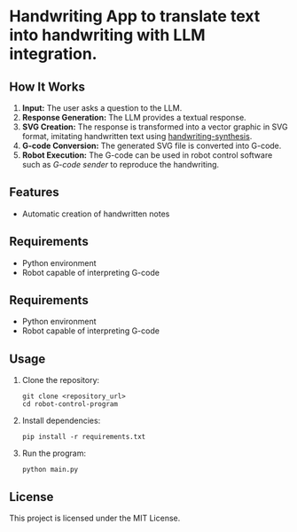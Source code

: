 <h1>Handwriting
    App to translate text into handwriting with LLM integration.
<h2>How It Works</h2>
<ol>
    <li><strong>Input:</strong> The user asks a question to the LLM.</li>
    <li><strong>Response Generation:</strong> The LLM provides a textual response.</li>
    <li><strong>SVG Creation:</strong> The response is transformed into a vector graphic in SVG format, imitating handwritten text using <a href="https://github.com/sjvasquez/handwriting-synthesis">handwriting-synthesis</a>.</li>
    <li><strong>G-code Conversion:</strong> The generated SVG file is converted into G-code.</li>
    <li><strong>Robot Execution:</strong> The G-code can be used in robot control software such as <em>G-code sender</em> to reproduce the handwriting.</li>
</ol>

<h2>Features</h2>
<ul>
    <li>Automatic creation of handwritten notes</li>
</ul>

<h2>Requirements</h2>
<ul>
    <li>Python environment</li>
    <li>Robot capable of interpreting G-code</li>
</ul>

<h2>Requirements</h2>
    <ul>
        <li>Python environment</li>
        <li>Robot capable of interpreting G-code</li>
    </ul>

  <h2>Usage</h2>
    <ol>
        <li>Clone the repository:
            <pre><code>git clone &lt;repository_url&gt;
cd robot-control-program</code></pre>
        </li>
        <li>Install dependencies:
            <pre><code>pip install -r requirements.txt</code></pre>
        </li>
        <li>Run the program:
            <pre><code>python main.py</code></pre>
        </li>
    </ol>

  <h2>License</h2>
  <p>This project is licensed under the MIT License.</p>
